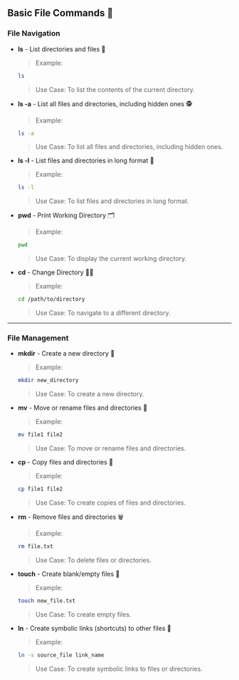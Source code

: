 ## Basic File Commands 📁

### File Navigation
- **ls** - List directories and files 📂
  > Example: 
    ```bash
    ls
    ```
  > Use Case: To list the contents of the current directory.
- **ls -a** - List all files and directories, including hidden ones 🕵️
  > Example:
    ```bash
    ls -a
    ```
  > Use Case: To list all files and directories, including hidden ones.
- **ls -l** - List files and directories in long format 📃
  > Example:
    ```bash
    ls -l
    ```
  > Use Case: To list files and directories in long format.
- **pwd** - Print Working Directory 🗂️
  > Example:
    ```bash
    pwd
    ```
  > Use Case: To display the current working directory.
- **cd** - Change Directory 🚶‍♂️
  > Example:
    ```bash
    cd /path/to/directory
    ```
  > Use Case: To navigate to a different directory.
---
### File Management
- **mkdir** - Create a new directory 📂
  > Example:
    ```bash
    mkdir new_directory
    ```
  > Use Case: To create a new directory.
- **mv** - Move or rename files and directories 🔄
  > Example:
    ```bash
    mv file1 file2
    ```
  > Use Case: To move or rename files and directories.
- **cp** - Copy files and directories 📄
  > Example:
    ```bash
    cp file1 file2
    ```
  > Use Case: To create copies of files and directories.
- **rm** - Remove files and directories 🗑️
  > Example:
    ```bash
    rm file.txt
    ```
  > Use Case: To delete files or directories.
- **touch** - Create blank/empty files 📝
  > Example:
    ```bash
    touch new_file.txt
    ```
  > Use Case: To create empty files.
- **ln** - Create symbolic links (shortcuts) to other files 🔗
  > Example:
    ```bash
    ln -s source_file link_name
    ```
  > Use Case: To create symbolic links to files or directories.
